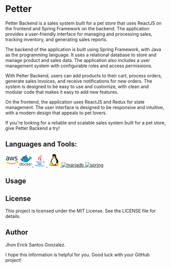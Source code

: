 # Petter

Petter Backend is a sales system built for a pet store that uses ReactJS on the frontend and Spring Framework on the backend. The application provides a user-friendly interface for managing and processing sales, tracking inventory, and generating sales reports.

The backend of the application is built using Spring Framework, with Java as the programming language. It uses a relational database to store and manage product and sales data. The application also includes a user management system with configurable roles and access permissions.

With Petter Backend, users can add products to their cart, process orders, generate sales invoices, and receive notifications for new orders. The system is designed to be easy to use and customize, with clean and modular code that makes it easy to add new features.

On the frontend, the application uses ReactJS and Redux for state management. The user interface is designed to be responsive and intuitive, with a modern design that appeals to pet lovers.

If you're looking for a reliable and scalable sales system built for a pet store, give Petter Backend a try!

## Languages and Tools:
<p align="left"> <a href="https://aws.amazon.com" target="_blank" rel="noreferrer"> <img src="https://raw.githubusercontent.com/devicons/devicon/master/icons/amazonwebservices/amazonwebservices-original-wordmark.svg" alt="aws" width="40" height="40"/> </a> <a href="https://www.docker.com/" target="_blank" rel="noreferrer"> <img src="https://raw.githubusercontent.com/devicons/devicon/master/icons/docker/docker-original-wordmark.svg" alt="docker" width="40" height="40"/> </a> <a href="https://www.java.com" target="_blank" rel="noreferrer"> <img src="https://raw.githubusercontent.com/devicons/devicon/master/icons/java/java-original.svg" alt="java" width="40" height="40"/> </a> <a href="https://www.linux.org/" target="_blank" rel="noreferrer"> <img src="https://raw.githubusercontent.com/devicons/devicon/master/icons/linux/linux-original.svg" alt="linux" width="40" height="40"/> </a> <a href="https://mariadb.org/" target="_blank" rel="noreferrer"> <img src="https://www.vectorlogo.zone/logos/mariadb/mariadb-icon.svg" alt="mariadb" width="40" height="40"/> </a> <a href="https://spring.io/" target="_blank" rel="noreferrer"> <img src="https://www.vectorlogo.zone/logos/springio/springio-icon.svg" alt="spring" width="40" height="40"/> </a> </p>

## Usage


## License
This project is licensed under the MIT License. See the LICENSE file for details.

## Author
Jhon Erick Santos Gonzalez.

I hope this information is helpful for you. Good luck with your GitHub project!

